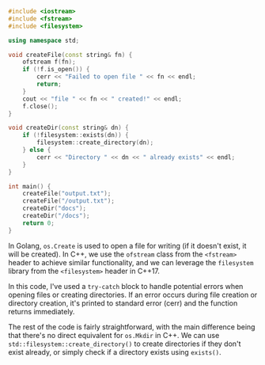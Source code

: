 ```cpp
#include <iostream>
#include <fstream>
#include <filesystem>

using namespace std;

void createFile(const string& fn) {
    ofstream f(fn);
    if (!f.is_open()) {
        cerr << "Failed to open file " << fn << endl;
        return;
    }
    cout << "file " << fn << " created!" << endl;
    f.close();
}

void createDir(const string& dn) {
    if (!filesystem::exists(dn)) {
        filesystem::create_directory(dn);
    } else {
        cerr << "Directory " << dn << " already exists" << endl;
    }
}

int main() {
    createFile("output.txt");
    createFile("/output.txt");
    createDir("docs");
    createDir("/docs");
    return 0;
}
```
In Golang, `os.Create` is used to open a file for writing (if it doesn't exist, it will be created). In C++, we use the `ofstream` class from the `<fstream>` header to achieve similar functionality, and we can leverage the `filesystem` library from the `<filesystem>` header in C++17.

In this code, I've used a `try-catch` block to handle potential errors when opening files or creating directories. If an error occurs during file creation or directory creation, it's printed to standard error (cerr) and the function returns immediately.

The rest of the code is fairly straightforward, with the main difference being that there's no direct equivalent for `os.Mkdir` in C++. We can use `std::filesystem::create_directory()` to create directories if they don't exist already, or simply check if a directory exists using `exists()`.
